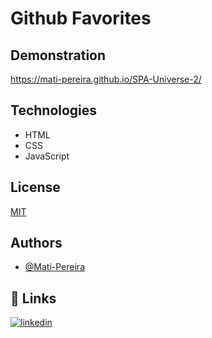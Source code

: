 
# Github Favorites

## Demonstration

https://mati-pereira.github.io/SPA-Universe-2/

## Technologies

- HTML
- CSS
- JavaScript

## License

[MIT](https://choosealicense.com/licenses/mit/)


## Authors

- [@Mati-Pereira](https://github.com/Mati-Pereira)


## 🔗 Links
[![linkedin](https://img.shields.io/badge/linkedin-0A66C2?style=for-the-badge&logo=linkedin&logoColor=white)](https://www.linkedin.com/in/matheus-rodrigues-pereira/)

